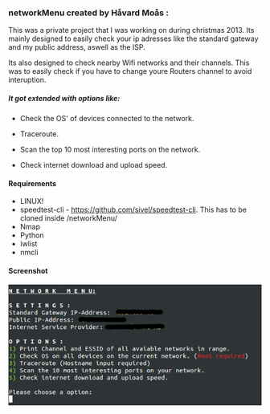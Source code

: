 ### networkMenu created by Håvard Moås  :
This was a private project that I was working on during christmas 2013. 
Its mainly designed to easily check your ip adresses like the standard gateway and my public address, aswell as the ISP.

Its also designed to check nearby Wifi networks and their channels. This was to easily check if you have to change youre Routers channel to avoid interuption.

##### It got extended with options like: 

* Check the OS' of devices connected to the network.

* Traceroute.

* Scan the top 10 most interesting ports on the network.

* Check internet download and upload speed.

#### Requirements
* LINUX!
* speedtest-cli - https://github.com/sivel/speedtest-cli. This has to be cloned inside /networkMenu/
* Nmap
* Python
* iwlist
* nmcli

#### Screenshot
![ScreenShot](/networkMenu.png)
